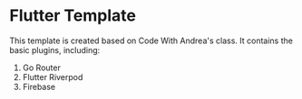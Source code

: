 # Flutter Template

This template is created based on Code With Andrea's class. It contains the
basic plugins, including:

1. Go Router
2. Flutter Riverpod
3. Firebase
